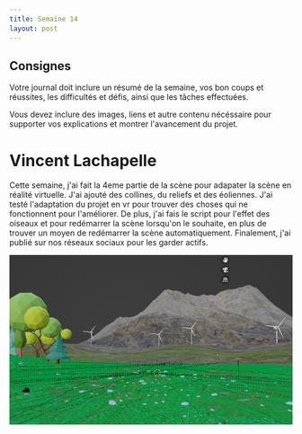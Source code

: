 ```yaml
---
title: Semaine 14
layout: post
---
```


## Consignes

Votre journal doit inclure un résumé de la semaine, vos bon coups et réussites, les difficultés et défis, ainsi que les tâches effectuées.

Vous devez inclure des images, liens et autre contenu nécéssaire pour supporter vos explications et montrer l'avancement du projet.

# Vincent Lachapelle
Cette semaine, j'ai fait la 4eme partie de la scène pour adapater la scène en réalité virtuelle. J'ai ajouté des collines, du reliefs et des éoliennes. J'ai testé l'adaptation du projet en vr pour trouver des choses qui ne fonctionnent pour l'améliorer. De plus, j'ai fais le script pour l'effet des oiseaux et pour redémarrer la scène lorsqu'on le souhaite, en plus de trouver un moyen de redémarrer la scène automatiquement. Finalement, j'ai publié sur nos réseaux sociaux pour les garder actifs.

![Image_scene](../images/scene360.png)
